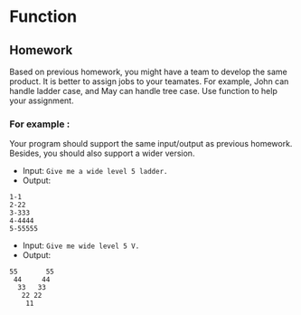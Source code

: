 # Function

## Homework
Based on previous homework, you might have a team to develop the same product.
It is better to assign jobs to your teamates.
For example, John can handle ladder case, and May can handle tree case.
Use function to help your assignment.

### For example : 
Your program should support the same input/output as previous homework.
Besides, you should also support a wider version.

- Input: `Give me a wide level 5 ladder.`
- Output:
```
1-1
2-22
3-333
4-4444
5-55555
```

- Input: `Give me wide level 5 V.`
- Output:
```
55       55
 44     44
  33   33 
   22 22 
    11
``` 